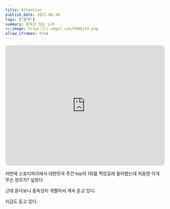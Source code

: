 ```yaml
---
title: Attention
publish_date: 2022-08-30
tags: ["음악"]
summary: 중독성 있는 노래
og:image: https://i.imgur.com/FHHQjY4.png
allow_iframes: true
---
```


<iframe style="border-radius:12px" src="https://open.spotify.com/embed/track/2pIUpMhHL6L9Z5lnKxJJr9?utm_source=generator" width="100%" height="380" frameBorder="0" allowfullscreen="" allow="autoplay; clipboard-write; encrypted-media; fullscreen; picture-in-picture"></iframe>

저번에 스포티파이에서 대한민국 주간 top의 1위를 찍었길래  들어봤는데 처음엔 이게 무슨 장르지? 싶었다.

근데 듣다보니 중독성이 개쩔어서 계속 듣고 있다.

지금도 듣고 있다.


